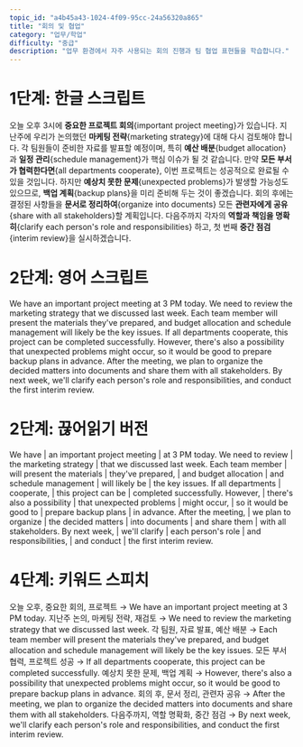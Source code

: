 ```yaml
---
topic_id: "a4b45a43-1024-4f09-95cc-24a56320a865"
title: "회의 및 협업"
category: "업무/학업"
difficulty: "중급"
description: "업무 환경에서 자주 사용되는 회의 진행과 팀 협업 표현들을 학습합니다."
---
```


# 1단계: 한글 스크립트

오늘 오후 3시에 **중요한 프로젝트 회의**{important project meeting}가 있습니다.
지난주에 우리가 논의했던 **마케팅 전략**{marketing strategy}에 대해 다시 검토해야 합니다.
각 팀원들이 준비한 자료를 발표할 예정이며, 특히 **예산 배분**{budget allocation}과 **일정 관리**{schedule management}가 핵심 이슈가 될 것 같습니다.
만약 **모든 부서가 협력한다면**{all departments cooperate}, 이번 프로젝트는 성공적으로 완료될 수 있을 것입니다.
하지만 **예상치 못한 문제**{unexpected problems}가 발생할 가능성도 있으므로, **백업 계획**{backup plans}을 미리 준비해 두는 것이 좋겠습니다.
회의 후에는 결정된 사항들을 **문서로 정리하여**{organize into documents} 모든 **관련자에게 공유**{share with all stakeholders}할 계획입니다.
다음주까지 각자의 **역할과 책임을 명확히**{clarify each person's role and responsibilities} 하고, 첫 번째 **중간 점검**{interim review}을 실시하겠습니다.

# 2단계: 영어 스크립트

We have an important project meeting at 3 PM today.
We need to review the marketing strategy that we discussed last week.
Each team member will present the materials they've prepared, and budget allocation and schedule management will likely be the key issues.
If all departments cooperate, this project can be completed successfully.
However, there's also a possibility that unexpected problems might occur, so it would be good to prepare backup plans in advance.
After the meeting, we plan to organize the decided matters into documents and share them with all stakeholders.
By next week, we'll clarify each person's role and responsibilities, and conduct the first interim review.

# 2단계: 끊어읽기 버전

We have | an important project meeting | at 3 PM today.
We need to review | the marketing strategy | that we discussed last week.
Each team member | will present the materials | they've prepared, | and budget allocation | and schedule management | will likely be | the key issues.
If all departments | cooperate, | this project can be | completed successfully.
However, | there's also a possibility | that unexpected problems | might occur, | so it would be good to | prepare backup plans | in advance.
After the meeting, | we plan to organize | the decided matters | into documents | and share them | with all stakeholders.
By next week, | we'll clarify | each person's role | and responsibilities, | and conduct | the first interim review.

# 4단계: 키워드 스피치

오늘 오후, 중요한 회의, 프로젝트 → We have an important project meeting at 3 PM today.
지난주 논의, 마케팅 전략, 재검토 → We need to review the marketing strategy that we discussed last week.
각 팀원, 자료 발표, 예산 배분 → Each team member will present the materials they've prepared, and budget allocation and schedule management will likely be the key issues.
모든 부서 협력, 프로젝트 성공 → If all departments cooperate, this project can be completed successfully.
예상치 못한 문제, 백업 계획 → However, there's also a possibility that unexpected problems might occur, so it would be good to prepare backup plans in advance.
회의 후, 문서 정리, 관련자 공유 → After the meeting, we plan to organize the decided matters into documents and share them with all stakeholders.
다음주까지, 역할 명확화, 중간 점검 → By next week, we'll clarify each person's role and responsibilities, and conduct the first interim review.